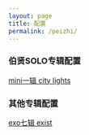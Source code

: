 ```yaml
---
layout: page
title: 配置
permalink: /peizhi/
---
```



### 伯贤SOLO专辑配置 
[mini一辑 city lights](https://baekhyunee56.github.io/peizhi-citylights/)

### 其他专辑配置 
[exo七辑 exist](https://baekhyunee56.github.io/peizhi-exist/)
